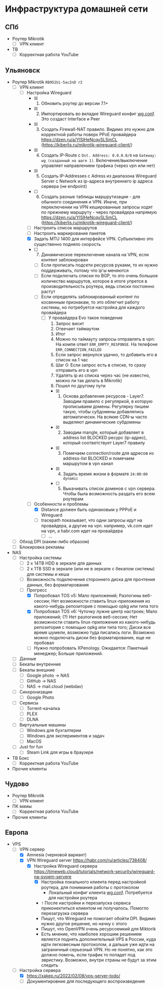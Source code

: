 # Инфраструктура домашней сети

## СПб

- Роутер Mikrotik
  - [ ] VPN клиент
- ТВ
  - [ ] Корректная работа YouTube

## Ульяновск

- Роутер Mikrotik `RB952Ui-5ac2nD r2`
  - [ ] VPN клиент
    - [ ] Настройка Wireguard
      - [x] 1. Обновить роутер до версии 7.1+
      - [x] 2. Импортировать во вкладке Wireguard конфиг [wg.conf](./configs/wg.conf). Это создаст Interface и Peer
      - [x] 3. Создать Firewall-NAT правило. Видимо это нужно для корректной работы поверх PPoE провайдера https://dzen.ru/a/YlSlHeNcqySLSmCL (https://kiberlis.ru/mikrotik-wireguard-client/)
      - [x] 4. Создать IP-Route с `Dst. Address: 0.0.0.0/0` на `Gateway: wg (созданный на шаге 1)`. Включение/выключение управляет направлением трафика (через vpn или нет)
      - [x] 5. Создать IP-Addresses с Adress из диапазона Wireguard Server с Network из ip-адреса внутреннего ip адреса сервера (не endpoint)
      - [ ] 6. Создать разные таблицы маршрутизации - для обычного соединения и VPN. Иначе, при переключении на VPN кешированные запросы ходят по прежнему маршруту - через провайдера напрямую https://dzen.ru/a/YlSlHeNcqySLSmCL (https://kiberlis.ru/mikrotik-wireguard-client/)
      - [ ] Настроить список маршрутов
      - [ ] Настроить маркирование пакетов
      - [x] Задать MTU 1400 для интерфейсе VPN. Субъективно это существенно подняло скорость
      - [ ] 7. Динамическое переключение канала на VPN, если контент заблокирован
        - [ ] Если прописать подсети ресурсов руками, то их нужно поддерживать, потому что ip'ы меняются
        - [ ] Если подключать списки по BGP, то это очень большое количество маршрутов, которое в итоге упрется в производительность роутера, ведь списки постоянно растут
        - [ ] Если определять заблокированный контент по косвенным признакам, то это облегчит работу системы, но потребуется настройка для каждого провайдера
          - [ ] У провайдера Evo такое поведение
            1. Запрос висит
            2. Отвечает таймаутом
            3. Итог
              1. Можно по таймауту запросы отправлять в vpn: На компе ответ `ERR_EMPTY_RESPONSE`. На телефоне `ERR_CONNECTION_FAILED`
              2. Если запрос вернулся удачно, то добавить его в список на 1 час
              3. Шаг 0: Если запрос есть в списке, то сразу отправить его в vpn
              4. Удалять ip из списка через час (не известно, можно ли так делать в Mikrotik)
            4. Пошел по другому пути
              - [x] 1. Основа добавления ресурсов - Layer7. Заводим правило с регуляркой, в которую прописываем домены. Регулярку пишем такую, чтобы субдомены добавлялись автоматически. На всякие CDN-ы часто выделяют динамические субдомены
              - [x] 2. Заводим mangle, который добавляет в address list BLOCKED ресурс (ip-адрес), который соответствует Layer7 правилу
              - [x] 3. Помечаем connection/route для адресов из address-list BLOCKED и помечаем маршрутом в vpn канал
              - [x] 4. Задать время жизни в формате `24:00:00 dynamic`
              - [ ] 5. Выкачивать список доменов с vpn сервера. Чтобы была возможность раздать его всем роутерам
      - [ ] Особенности и проблемы
        - [x] Distance должен быть одинаковым у PPPoE и Wireguard
        - [ ] tracepath показывает, что одни запросы идут на провайдера, а другие на vpn. например, vk.com идет на vpn, а habr.com идет на провайдера
          - [ ] ...
  - [ ] Обход DPI (каким-либо образом)
  - [ ] Блокировка рекламы
- NAS
  - [ ] Настройка системы
    - [ ] 2 x 14TB HDD в зеркале для данных
    - [ ] 2 x 1TB SSD в зеркале (или не в зеркале с бекапом системы) для системы и кеша
    - [ ] Возможность подключения стороннего диска для прочтения данных, без форматирования
    - [ ] Прогресс
      - [x] Попробовал TOS v5: Мало приложений; Разлогины веб-сессии; Нет возможности ставить linux-приложения из какого-нибудь репозитория с помощью opkg или типа того
      - [x] Попробовал TOS v6: Чуточку лужне центр настроек; Мало приложений; (?) Нет разлогинов веб-сессии; Нет возможности ставить linux-приложения из какого-нибудь репозитория с помощью opkg или типа того; Диски все время шумели, возможно туда писались логи. Возможно можно подключать диски без форматирования, еще не пробовал
      - [ ] Нужно попробовать ХРenology. Ожидается: Пакетный менеджер; Больше приложений.
  - [ ] Данные
  - [ ] Бекапы внутренние
  - [ ] Бекапы внешние
    - [ ] Google photo -> NAS
    - [ ] GitHub -> NAS
    - [ ] NAS -> mail.cloud (webdav)
  - [ ] Синхронизации
    - [ ] Google Photo
  - [ ] Сервисы
    - [ ] Torrent-качалка
    - [ ] PLEX
    - [ ] DLNA
  - [ ] Виртуальные машины
    - [ ] Windows для бухгалтерии
    - [ ] Windows для экспериментов и задач
    - [ ] MacOS
  - [ ] Just for fun
    - [ ] Steam Link для игры в браузере
- ТВ Бокс
  - [ ] Корректная работа YouTube
- Прочие клиенты

## Чудово

- Роутер Mikrotik
  - [ ] VPN клиент
- ПК мамы
  - [ ] Корректная работа YouTube
- Прочие клиенты

## Европа

- VPS
  - [ ] VPN сервер
    - [x] Amnesia (черновой вариант)
    - [x] VPN Wireguard server https://habr.com/ru/articles/738408/
      - [x] Настройка Wireguard сервера https://timeweb.cloud/tutorials/network-security/wireguard-na-svoem-servere
        - [x] Настройка локального клиента перед настройкой роутера, для понимания работы с протоколом
          - Локальный конфиг клиента [wg.conf](./configs/wg.conf). Потребуется для настройки роутера
        - `!` После настройки и перезапуска сервиса приконектиться клиентом не получалось. Помогло перезагрузка сервера
        - Пишут, что Wireguard не помогает обойти DPI. Видимо нужно другое решение, но начну с этого
        - Пишут, что OpenVPN очень ресурсоемкий для Miktorik
        - Есть мнение, что наиболее хорошим решением является поднять дополнительный VPS в России, куда идти легковесным протоколом, а дальше уже идти на заграничный серьезный VPN. Но не понятно, как это должно помочь, если трафик то попадет под эвристику. Возможно, внутри страны не будут за этим следить
  - [ ] Настройка сервера
    - [x] https://xakep.ru/2022/02/08/vps-server-todo/
    - [ ] Документировние для последующего воспроизведения
